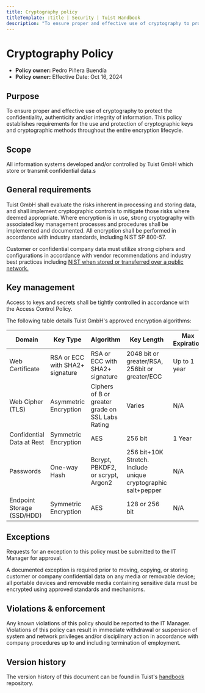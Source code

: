 ```yaml
---
title: Cryptography policy
titleTemplate: :title | Security | Tuist Handbook
description: "To ensure proper and effective use of cryptography to protect the confidentiality, authenticity and/or integrity of information. This policy establishes requirements for the use and protection of cryptographic keys and cryptographic methods throughout the entire encryption lifecycle."
---
```


# Cryptography Policy

- **Policy owner:** Pedro Piñera Buendía
- **Policy owner:** Effective Date: Oct 16, 2024

## Purpose

To ensure proper and effective use of cryptography to protect the confidentiality, authenticity and/or integrity of information.
This policy establishes requirements for the use and protection of cryptographic keys and cryptographic methods
throughout the entire encryption lifecycle.

## Scope

All information systems developed and/or controlled by Tuist GmbH which store or transmit confidential data.s

## General requirements

Tuist GmbH shall evaluate the risks inherent in processing and storing data, and shall implement cryptographic controls to
mitigate those risks where deemed appropriate. Where encryption is in use, strong cryptography with associated key
management processes and procedures shall be implemented and documented. All encryption shall be performed in
accordance with industry standards, including NIST SP 800-57.

Customer or confidential company data must utilize strong ciphers and configurations in accordance with vendor
recommendations and industry best practices including [NIST when stored or transferred over a public network.](https://csrc.nist.gov/projects/cryptographic-standards-and-guidelines)

## Key management

Access to keys and secrets shall be tightly controlled in accordance with the Access Control Policy.

The following table details Tuist GmbH's approved encryption algorithms:

| Domain | Key Type | Algorithm | Key Length | Max Expiration |
|--------|----------|-----------|------------|----------------|
| Web Certificate | RSA or ECC with SHA2+ signature | RSA or ECC with SHA2+ signature | 2048 bit or greater/RSA, 256bit or greater/ECC | Up to 1 year |
| Web Cipher (TLS) | Asymmetric Encryption | Ciphers of B or greater grade on SSL Labs Rating | Varies | N/A |
| Confidential Data at Rest | Symmetric Encryption | AES | 256 bit | 1 Year |
| Passwords | One-way Hash | Bcrypt, PBKDF2, or scrypt, Argon2 | 256 bit+10K Stretch. Include unique cryptographic salt+pepper | N/A |
| Endpoint Storage (SSD/HDD) | Symmetric Encryption | AES | 128 or 256 bit | N/A |

## Exceptions

Requests for an exception to this policy must be submitted to the IT Manager for approval.

A documented exception is required prior to moving, copying, or storing customer or company confidential data on any
media or removable device; all portable devices and removable media containing sensitive data must be encrypted using
approved standards and mechanisms.

## Violations & enforcement

Any known violations of this policy should be reported to the IT Manager. Violations of this policy can result in immediate
withdrawal or suspension of system and network privileges and/or disciplinary action in accordance with company
procedures up to and including termination of employment.

## Version history

The version history of this document can be found in Tuist's [handbook](https://github.com/tuist/handbook) repository.
